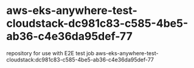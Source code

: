 # aws-eks-anywhere-test-cloudstack-dc981c83-c585-4be5-ab36-c4e36da95def-77
repository for use with E2E test job aws-eks-anywhere-test-cloudstack:dc981c83-c585-4be5-ab36-c4e36da95def-77
